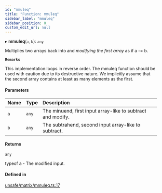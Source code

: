 ```yaml
---
id: "mmuleq"
title: "Function: mmuleq"
sidebar_label: "mmuleq"
sidebar_position: 0
custom_edit_url: null
---
```


▸ **mmuleq**(`a`, `b`): `any`

Multiplies two arrays back into and *modifying the first array* as if a -= b.

**`Remarks`**

This implementation loops in reverse order.
The mmuleq function should be used with caution due to its destructive nature.
We implicitly assume that the second array contains at least as many elements as the first.

#### Parameters

| Name | Type | Description |
| :------ | :------ | :------ |
| `a` | `any` | The minuend, first input array-like to subtract and modify. |
| `b` | `any` | The subtrahend, second input array-like to subtract. |

#### Returns

`any`

typeof a - The modified input.

#### Defined in

[unsafe/matrix/mmuleq.ts:17](https://github.com/axisiscool/hikidashi/blob/6610d16/src/unsafe/matrix/mmuleq.ts#L17)

